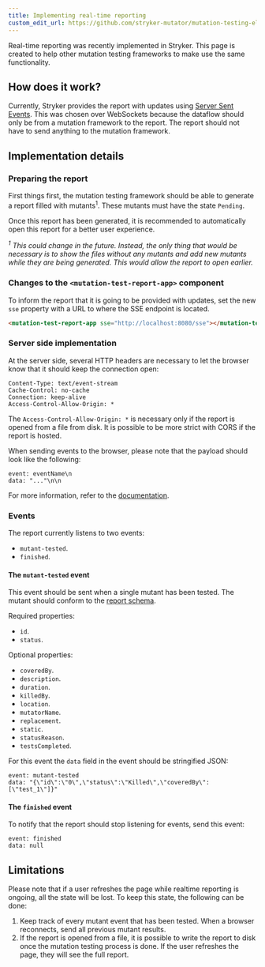 ```yaml
---
title: Implementing real-time reporting
custom_edit_url: https://github.com/stryker-mutator/mutation-testing-elements/edit/master/docs/implementing-real-time-reporting.md
---
```


Real-time reporting was recently implemented in Stryker. This page is created to help other mutation testing frameworks to make use the same functionality.

## How does it work?

Currently, Stryker provides the report with updates using [Server Sent Events](https://developer.mozilla.org/en-US/docs/Web/API/Server-sent_events). This was chosen over WebSockets because the dataflow should only be from a mutation framework to the report. The report should not have to send anything to the mutation framework.

## Implementation details

### Preparing the report

First things first, the mutation testing framework should be able to generate a report filled with mutants<sup>1</sup>. These mutants must have the state `Pending`.

Once this report has been generated, it is recommended to automatically open this report for a better user experience.

_<sup>1</sup> This could change in the future. Instead, the only thing that would be necessary is to show the files without any mutants and add new mutants while they are being generated. This would allow the report to open earlier._

### Changes to the `<mutation-test-report-app>` component

To inform the report that it is going to be provided with updates, set the new `sse` property with a URL to where the SSE endpoint is located.

```html
<mutation-test-report-app sse="http://localhost:8080/sse"></mutation-test-report-app>
```

### Server side implementation

At the server side, several HTTP headers are necessary to let the browser know that it should keep the connection open:

```http
Content-Type: text/event-stream
Cache-Control: no-cache
Connection: keep-alive
Access-Control-Allow-Origin: *
```

The `Access-Control-Allow-Origin: *` is necessary only if the report is opened from a file from disk. It is possible to be more strict with CORS if the report is hosted.

When sending events to the browser, please note that the payload should look like the following:

```
event: eventName\n
data: "..."\n\n
```

For more information, refer to the [documentation](https://developer.mozilla.org/en-US/docs/Web/API/Server-sent_events/Using_server-sent_events#event_stream_format).

### Events

The report currently listens to two events:

- `mutant-tested`.
- `finished`.

#### The `mutant-tested` event

This event should be sent when a single mutant has been tested. The mutant should conform to the [report schema](https://github.com/stryker-mutator/mutation-testing-elements/blob/master/packages/report-schema/src/mutation-testing-report-schema.json).

Required properties:

- `id`.
- `status`.

Optional properties:

- `coveredBy`.
- `description`.
- `duration`.
- `killedBy`.
- `location`.
- `mutatorName`.
- `replacement`.
- `static`.
- `statusReason`.
- `testsCompleted`.

For this event the `data` field in the event should be stringified JSON:

```http
event: mutant-tested
data: "{\"id\":\"0\",\"status\":\"Killed\",\"coveredBy\":[\"test_1\"]}"
```

#### The `finished` event

To notify that the report should stop listening for events, send this event:

```http
event: finished
data: null
```

## Limitations

Please note that if a user refreshes the page while realtime reporting is ongoing, all the state will be lost. To keep this state, the following can be done:

1. Keep track of every mutant event that has been tested. When a browser reconnects, send all previous mutant results.
2. If the report is opened from a file, it is possible to write the report to disk once the mutation testing process is done. If the user refreshes the page, they will see the full report.
